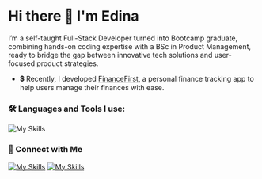 # Hi there 👋 I'm Edina

I’m a self-taught Full-Stack Developer turned into Bootcamp graduate, combining hands-on coding expertise with a BSc in Product Management, ready to bridge the gap between innovative tech solutions and user-focused product strategies.

 - 💲 Recently, I developed [FinanceFirst](https://financefirst.app), a personal finance tracking app to help users manage their finances with ease.

### 🛠️ Languages and Tools I use:

![My Skills](https://skillicons.dev/icons?i=js,typescript,html,css,sass,react,nodejs,express,php,symfony,mysql,docker,aws,postgres,prisma,jest,github,figma&perline=9)

### 🤝 Connect with Me 
[![My Skills](https://skillicons.dev/icons?i=linkedin)](https://www.linkedin.com/in/edina-hollo) [![My Skills](https://skillicons.dev/icons?i=gmail&theme=light)](edina.hollo8@gmail.com) 
